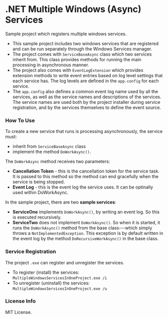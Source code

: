 # .NET Multiple Windows (Async) Services

Sample project which registers multiple windows services.

- This sample project includes two windows services that are registered and can be run separately through the Windows Services manager.
- The project comes with `ServiceBaseAsync` class which two services inherit from. This class provides methods for running the main processing in asynchronous manner. 
- The project also comes with `EventLogExtension` which provides extension methods to write event entries based on log level settings that each service has. The log levels are defined in the `app.config` for each service.
- The `app.config` also defines a common event log name used by all the services, as well as the service names and descriptions of the services. 
The service names are used both by the project installer during service registration, and by the services themselves to define the event source.


### How To Use

To create a new service that runs is processing asynchronously, the service must:
- inherit from `ServiceBaseAsync` class
- implement the method `DoWorkAsync()`.

The `DoWorkAsync` method receives two parameters:
- **Cancellation Token** - this is the cancellation token for the service task. It is passed to this method so the method can end gracefully when the service is being stopped.
- **Event Log** - this is the event log the service uses. It can be optinally used within DoWorkAsync.

In the sample project, there are two **sample services**:
- **ServiceOne** implements `DoWorkAsync()`, by writing an event log. So this is executed recursively.
- **ServiceTwo** does not implement `DoWorkAsync()`. So when it is started, it runs the `DoWorkAsync()` method from the base class---which simply throws a `NotImplementedException`. This exception is by default written in the event log by the method `DoRecursiveWorkAsync()` in the base class.

### Service Registration

The project `.exe` can register and unregister the services.

- To register (install) the services:
   `MultipleWindowsServicesInOneProject.exe /i`
- To unregister (uninstall) the services:
   `MultipleWindowsServicesInOneProject.exe /u`


### License Info

MIT License.

